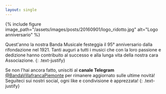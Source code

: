 ```yaml
---
layout: single
---
```

{% include figure image_path="/assets/images/posts/20160901/logo_ridotto.jpg" alt="Logo anniversario" %}

Quest'anno la nostra Banda Musicale festeggia il 95° anniversario dalla rifondazione nel 1921.
Tanti auguri a tutti i musici che con la loro passione e dedizione hanno contribuito al successo e alla lunga vita della nostra cara Associazione.
{: .text-justify}

Se non l'hai ancora fatto, unisciti al **canale Telegram** [@BandaVillafrancaPiemonte](https://t.me/BandaVillafrancaPiemonte) per rimanere aggiornato sulle ultime novità! Seguiteci sui nostri social, ogni like e condivisione è apprezzata!
{: .text-justify}